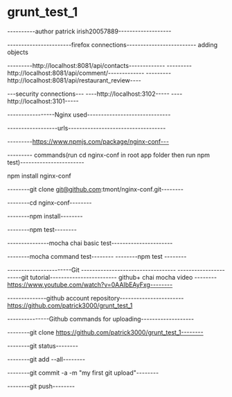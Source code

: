 # grunt_test_1

----------author patrick irish20057889-------------------



-----------------------firefox connections-------------------------
adding objects


---------http://localhost:8081/api/contacts-------------
---------http://localhost:8081/api/comment/-------------
---------http://localhost:8081/api/restaurant_review----

---security connections---
----http://localhost:3102-----
----http://localhost:3101-----

-----------------Nginx  used------------------------------

------------------urls-----------------------------------

---------https://www.npmjs.com/package/nginx-conf---

--------- commands(run cd nginx-conf in root app folder then run npm test)-----------------------

npm install nginx-conf

--------git clone git@github.com:tmont/nginx-conf.git--------

--------cd nginx-conf--------

--------npm install--------

--------npm test--------


---------------mocha chai basic test----------------------

--------mocha command test--------
--------npm test --------



-----------------------Git ----------------------------------
----------------------git tutorial------------------------
 github+ chai mocha video
--------https://www.youtube.com/watch?v=0AAIbEAyFxg--------


--------------github account repository-----------------------
https://github.com/patrick3000/grunt_test_1

---------------Github commands for uploading-------------------

--------git clone https://github.com/patrick3000/grunt_test_1--------

--------git status--------

--------git add --all--------

--------git commit -a -m "my first git upload"--------

--------git push--------
